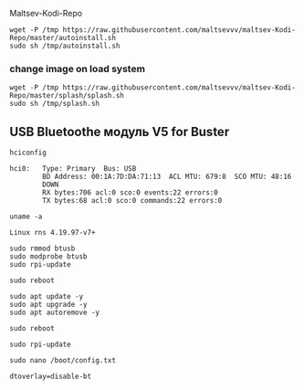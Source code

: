 Maltsev-Kodi-Repo  
```
wget -P /tmp https://raw.githubusercontent.com/maltsevvv/maltsev-Kodi-Repo/master/autoinstall.sh
sudo sh /tmp/autoinstall.sh
```

### change image on load system
```
wget -P /tmp https://raw.githubusercontent.com/maltsevvv/maltsev-Kodi-Repo/master/splash/splash.sh
sudo sh /tmp/splash.sh
```

## USB Bluetoothe модуль V5 for Buster
```
hciconfig
```
```
hci0:   Type: Primary  Bus: USB
        BD Address: 00:1A:7D:DA:71:13  ACL MTU: 679:8  SCO MTU: 48:16
        DOWN
        RX bytes:706 acl:0 sco:0 events:22 errors:0
        TX bytes:68 acl:0 sco:0 commands:22 errors:0
```
```
uname -a
```
`Linux rns 4.19.97-v7+`

```
sudo rmmod btusb
sudo modprobe btusb
sudo rpi-update

sudo reboot

sudo apt update -y
sudo apt upgrade -y
sudo apt autoremove -y

sudo reboot

sudo rpi-update
```
```
sudo nano /boot/config.txt
```
```
dtoverlay=disable-bt
```
